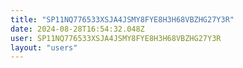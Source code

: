 ```yaml
---
title: "SP11NQ776533XSJA4JSMY8FYE8H3H68VBZHG27Y3R"
date: 2024-08-28T16:54:32.048Z
user: SP11NQ776533XSJA4JSMY8FYE8H3H68VBZHG27Y3R
layout: "users"
---
```

    